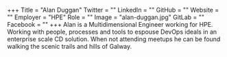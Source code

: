 +++
Title = "Alan Duggan"
Twitter = ""
LinkedIn = ""
GitHub = ""
Website = ""
Employer = "HPE"
Role = ""
Image = "alan-duggan.jpg"
GitLab = ""
Facebook = ""
+++
Alan is a Multidimensional Engineer working for HPE. Working with people,
processes and tools to espouse DevOps ideals in an enterprise scale CD
solution. When not attending meetups he can be found walking the scenic
trails and hills of Galway.
